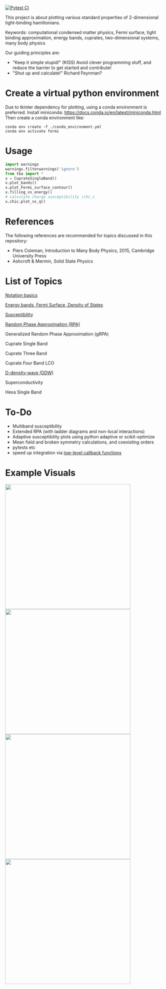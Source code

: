 [![Pytest CI](https://github.com/Sinan81/shut-up-and-calculate/actions/workflows/pytest_ci.yml/badge.svg)](https://github.com/Sinan81/shut-up-and-calculate/actions/workflows/pytest_ci.yml)

This project is about plotting various standard properties of 2-dimensional tight-binding hamiltonians.

Keywords: computational condensed matter physics, Fermi surface, tight binding approximation, energy bands, cuprates, two-dimensional systems, many body physics

Our guiding principles are:
* "Keep it simple stupid!" (KISS) Avoid clever programming stuff, and reduce the barrier to get started and contribute!
* "Shut up and calculate!" Richard Feynman?

# Create a virtual python environment

Due to tkinter dependency for plotting, using a conda environment is preferred. Install miniconda: https://docs.conda.io/en/latest/miniconda.html Then create a conda environment like:
```
conda env create -f ./conda_environment.yml
conda env activate fermi
```

# Usage

```python
import warnings
warnings.filterwarnings('ignore')
from tba import *
x = CuprateSingleBand()
x.plot_bands()
x.plot_Fermi_surface_contour()
x.filling_vs_energy()
# calculate charge susceptibility \chi_c
x.chic.plot_vs_q()
```

# References
The following references are recommended for topics discussed in this repository:
* Piers Coleman, Introduction to Many Body Physics, 2015, Cambridge University Press
* Ashcroft & Mermin, Solid State Physics

# List of Topics

[Notation basics](docs/basics.md)

[Energy bands, Fermi Surface, Density of States](docs/bands.md)

[Susceptibility](docs/susceptibility.md)

[Random Phase Approximation (RPA)](docs/rpa.md)

Generalized Random Phase Approximation (gRPA)

Cuprate Single Band

Cuprate Three Band

Cuprate Four Band LCO

[D-density-wave (DDW)](docs/ddw.md)

Superconductivity

Hexa Single Band

# To-Do
- Multiband susceptibility
- Extended RPA (with ladder diagrams and non-local interactions)
- Adaptive susceptibility plots using python adaptive or scikit-optimize
- Mean field and broken symmetry calculations, and coexisting orders
- pytests etc
- speed up integration via [low-level callback functions](https://docs.scipy.org/doc/scipy/tutorial/integrate.html#faster-integration-using-low-level-callback-functions)


# Example Visuals

<p float='left'>
  <img src='images/tetra/cuprate_three_band_energy_bands.png', width=400>
  <img src='images/tetra/cuprate_three_band_energy_band_cuts.png', width=400>
  <br>
  <img src='images/hexa/hexa_single_band_fermi_surface.png', width=400>
  <img src="images/tetra/cuprate_single_band_susceptibility.png" width="400" />
</p>
